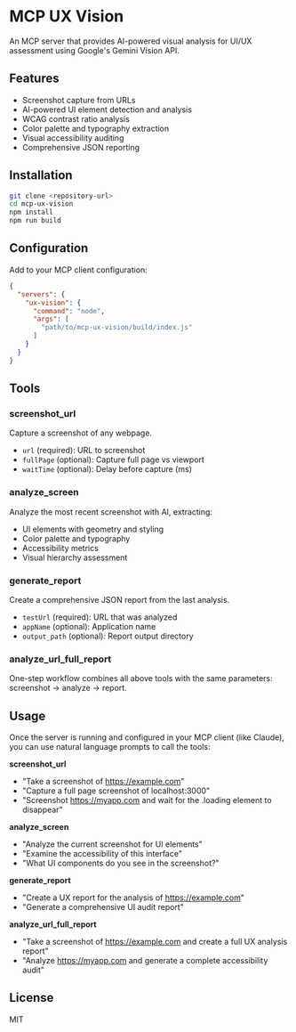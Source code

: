 # MCP UX Vision

An MCP server that provides AI-powered visual analysis for UI/UX assessment using Google's Gemini Vision API.

## Features

- Screenshot capture from URLs
- AI-powered UI element detection and analysis
- WCAG contrast ratio analysis
- Color palette and typography extraction
- Visual accessibility auditing
- Comprehensive JSON reporting

## Installation

```bash
git clone <repository-url>
cd mcp-ux-vision
npm install
npm run build
```

## Configuration

Add to your MCP client configuration:
```json
{
  "servers": {
    "ux-vision": {
      "command": "node",
      "args": [
        "path/to/mcp-ux-vision/build/index.js"
      ]
    }
  }
}
```

## Tools

### screenshot_url
Capture a screenshot of any webpage.
- `url` (required): URL to screenshot
- `fullPage` (optional): Capture full page vs viewport
- `waitTime` (optional): Delay before capture (ms)

### analyze_screen
Analyze the most recent screenshot with AI, extracting:
- UI elements with geometry and styling
- Color palette and typography
- Accessibility metrics
- Visual hierarchy assessment

### generate_report
Create a comprehensive JSON report from the last analysis.
- `testUrl` (required): URL that was analyzed
- `appName` (optional): Application name
- `output_path` (optional): Report output directory

### analyze_url_full_report
One-step workflow combines all above tools with the same parameters: screenshot → analyze → report. 

## Usage

Once the server is running and configured in your MCP client (like Claude), you can use natural language prompts to call the tools:

**screenshot_url**
- "Take a screenshot of https://example.com"
- "Capture a full page screenshot of localhost:3000"
- "Screenshot https://myapp.com and wait for the .loading element to disappear"

**analyze_screen**
- "Analyze the current screenshot for UI elements"
- "Examine the accessibility of this interface"
- "What UI components do you see in the screenshot?"

**generate_report**
- "Create a UX report for the analysis of https://example.com"
- "Generate a comprehensive UI audit report"

**analyze_url_full_report**
- "Take a screenshot of https://example.com and create a full UX analysis report"
- "Analyze https://myapp.com and generate a complete accessibility audit"

## License

MIT